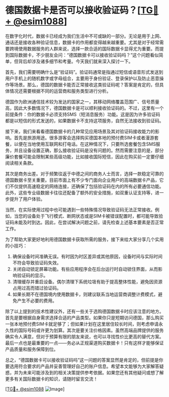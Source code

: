 # 德国数据卡是否可以接收验证码？[[TG💪+ @esim1088](https://t.me/s/esim1088)]

在数字化时代，数据卡已经成为我们生活中不可或缺的一部分。无论是用于上网、通话还是接收各种验证信息，数据卡的作用都变得越来越重要。尤其是对于经常需要跨境使用数据服务的人群来说，选择一款合适的国际数据卡显得尤为重要。而提到国际数据卡，不少朋友会问：“德国数据卡可以接收验证码吗？”这个问题看似简单，但背后却涉及诸多细节和考量。今天我们就来深入探讨一下。

首先，我们需要明确什么是“验证码”。验证码通常是指通过短信或语音形式发送到用户手机上的随机数字或字母组合，主要用于身份验证、登录保护以及防止恶意操作等场景。那么，德国的数据卡能否正常接收这类验证码呢？答案是肯定的，但具体情况还需要根据不同的运营商和服务类型进行分析。

德国作为欧洲通信技术较为发达的国家之一，其移动网络覆盖范围广、信号质量高，因此大多数情况下，德国数据卡是可以顺利接收验证码的。不过，这里有一个前提条件：你的数据卡必须支持SMS（短消息服务）功能。这是因为许多验证码都是以短信的形式发送的，如果数据卡不支持这项服务，自然无法接收到验证码。

接下来，我们来看看德国数据卡的几种常见应用场景及其对验证码接收能力的影响。首先是旅游用途。很多游客会选择购买德国本地的预付费SIM卡或者漫游套餐，以便在当地使用互联网和打电话。在这种情况下，只要所选套餐包含SMS服务，并且设备设置正确，那么接收验证码是没有问题的。然而需要注意的是，部分廉价套餐可能会限制某些高级功能，比如接收国际短信，因此在购买前一定要仔细阅读相关条款。

其次是商务出差。对于频繁往返于中德之间的商务人士而言，选择一款稳定可靠的德国数据卡至关重要。目前市面上有不少专门面向企业用户的高端数据卡产品，它们不仅提供高速稳定的网络连接，还确保了包括验证码在内的所有必要通信功能。此外，这些专业级数据卡往往还配备了额外的安全措施，如双重认证支持等，进一步提升了用户体验。

当然，在实际使用过程中也可能遇到一些特殊情况导致验证码无法正常接收。例如，当您的设备处于飞行模式、断网状态或是SIM卡被错误配置时，都可能导致验证码未能及时到达。因此，在尝试解决问题之前，请先检查上述基本要素是否正常工作。

为了帮助大家更好地利用德国数据卡获取所需的服务，接下来给大家分享几个实用的小技巧：

1. 确保设备时间准确无误。有时因为时区差异或其他原因，设备时间与实际时间不符会导致验证码失效。
2. 关闭自动锁定屏幕功能。有些应用程序会在后台运行时自动锁住界面，从而影响验证码的显示。
3. 清理缓存并重启设备。偶尔清理下系统垃圾有助于提高整体性能，避免因资源占用过高而错过验证码。
4. 如果长期不在德国境内使用数据卡，则建议联系当地运营商调整计费模式，避免产生不必要的费用。

除了以上提到的技术性建议外，还有一些关于选购德国数据卡时应该注意的地方。首先是要根据自身需求选择合适的产品类型。如果你只是短期访问德国，那么购买一张本地预付费SIM卡就足够了；但如果计划在这里居住较长时间，则考虑申请永久性的国际号码或许更为划算。其次是要关注价格因素。虽然高端品牌提供的服务确实令人满意，但对于预算有限的朋友来说，也可以寻找性价比更高的替代方案。最后一点也是最重要的一点——务必从正规渠道购买数据卡！只有这样才能够保证产品质量和服务保障到位。

总之，“德国数据卡可以接收验证码吗”这一问题的答案显然是肯定的，但前提是你要选用符合要求的产品并妥善管理好自己的账户信息。希望本文能够为大家解答疑惑，并为未来可能涉及到的相关决策提供参考依据。如果您还有其他疑问或想了解更多有关国际数据卡的知识，请随时留言交流！

[[TG💪+ @esim1088](https://t.me/s/esim1088) ![Image](https://i.postimg.cc/4NQfJmqS/Snipaste-2025-05-13-00-14-12.png)]